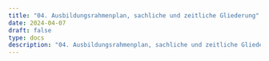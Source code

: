 ```yaml
---
title: "04. Ausbildungsrahmenplan, sachliche und zeitliche Gliederung"
date: 2024-04-07
draft: false
type: docs
description: "04. Ausbildungsrahmenplan, sachliche und zeitliche Gliederung description"
---
```


